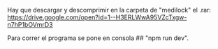 Hay que descargar y descomprimir en la carpeta de "medilock" el .rar: https://drive.google.com/open?id=1--H3ERLWwA95VZcTxgw-n7hP1bOVmrD3

Para correr el programa se pone en consola ## "npm run dev".
